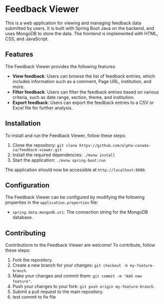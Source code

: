 # Feedback Viewer

This is a web application for viewing and managing feedback data submitted by users. It is built with Spring Boot Java on the backend, and uses MongoDB to store the data. The frontend is implemented with HTML, CSS, and JavaScript.

## Features

The Feedback Viewer provides the following features:

- **View feedback**: Users can browse the list of feedback entries, which includes information such as a comment, Page URL, institution, and more.
- **Filter feedback**: Users can filter the feedback entries based on various criteria, such as date range, section, theme, and institution.
- **Export feedback**: Users can export the feedback entries to a CSV or Excel file for further analysis.

## Installation

To install and run the Feedback Viewer, follow these steps:

1. Clone the repository: `git clone https://github.com/alpha-canada-ca/feedback-viewer.git`
2. Install the required dependencies: `./mvnw install`
3. Start the application: `./mvnw spring-boot:run`

The application should now be accessible at `http://localhost:8080`.

## Configuration

The Feedback Viewer can be configured by modifying the following properties in the `application.properties` file:

- `spring.data.mongodb.uri`: The connection string for the MongoDB database.

## Contributing

Contributions to the Feedback Viewer are welcome! To contribute, follow these steps:

1. Fork the repository.
2. Create a new branch for your changes: `git checkout -b my-feature-branch`.
3. Make your changes and commit them: `git commit -m "Add new feature"`.
4. Push your changes to your fork: `git push origin my-feature-branch`.
5. Submit a pull request to the main repository.
6. test commit to fix file
